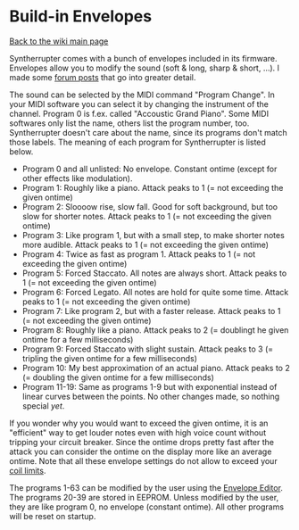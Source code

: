 # Build-in Envelopes

[Back to the wiki main page](README.md#readme)

Syntherrupter comes with a bunch of envelopes included in its firmware. Envelopes allow you to modify the sound (soft & long, sharp & short, ...). I made some [forum posts](README.md#external-content) that go into greater detail.

The sound can be selected by the MIDI command "Program Change". In your MIDI software you can select it by changing the instrument of the channel. Program 0 is f.ex. called "Accoustic Grand Piano". Some MIDI softwares only list the name, others list the program number, too. Syntherrupter doesn't care about the name, since its programs don't match those labels. The meaning of each program for Syntherrupter is listed below.

* Program 0 and all unlisted: No envelope. Constant ontime (except for other effects like modulation).
* Program 1: Roughly like a piano. Attack peaks to 1 (= not exceeding the given ontime)
* Program 2: Sloooow rise, slow fall. Good for soft background, but too slow for shorter notes. Attack peaks to 1 (= not exceeding the given ontime)
* Program 3: Like program 1, but with a small step, to make shorter notes more audible. Attack peaks to 1 (= not exceeding the given ontime)
* Program 4: Twice as fast as program 1. Attack peaks to 1 (= not exceeding the given ontime)
* Program 5: Forced Staccato. All notes are always short. Attack peaks to 1 (= not exceeding the given ontime)
* Program 6: Forced Legato. All notes are hold for quite some time. Attack peaks to 1 (= not exceeding the given ontime)
* Program 7: Like program 2, but with a faster release. Attack peaks to 1 (= not exceeding the given ontime)
* Program 8: Roughly like a piano. Attack peaks to 2 (= doublingt he given ontime for a few milliseconds)
* Program 9: Forced Staccato with slight sustain. Attack peaks to 3 (= tripling the given ontime for a few milliseconds)
* Program 10: My best approximation of an actual piano. Attack peaks to 2 (= doubling the given ontime for a few milliseconds)
* Program 11-19: Same as programs 1-9 but with exponential instead of linear curves between the points. No other changes made, so nothing special *yet*.

If you wonder why you would want to exceed the given ontime, it is an "efficient" way to get louder notes even with high voice count without tripping your circuit breaker. Since the ontime drops pretty fast after the attack you can consider the ontime on the display more like an average ontime. Note that all these envelope settings do not allow to exceed your [coil limits](/Documentation/Wiki/UI/Coil%20Limits.md#readme). 

The programs 1-63 can be modified by the user using the [Envelope Editor](/Documentation/Wiki/UI/Envelope.md#readme). The programs 20-39 are stored in EEPROM. Unless modified by the user, they are like program 0, no envelope (constant ontime). All other programs will be reset on startup.
